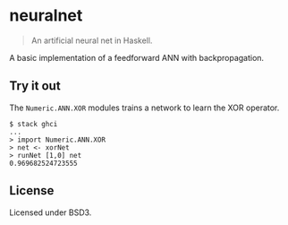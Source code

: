# neuralnet

> An artificial neural net in Haskell.

A basic implementation of a feedforward ANN with backpropagation.

## Try it out

The `Numeric.ANN.XOR` modules trains a network to learn the XOR operator.

```
$ stack ghci
...
> import Numeric.ANN.XOR
> net <- xorNet
> runNet [1,0] net
0.969682524723555
```

## License

Licensed under BSD3.